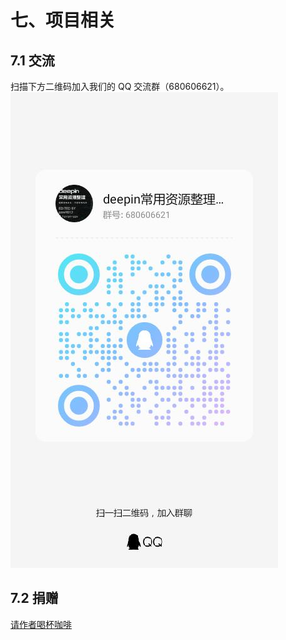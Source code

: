 # 七、项目相关
## 7.1 交流

扫描下方二维码加入我们的 QQ 交流群（680606621）。
![308722b3b827d60bcb4ae9650580ac88.jpg](./img/qq-group-qrcode.jpg)

## 7.2 捐赠

[请作者喝杯咖啡](/donate)

